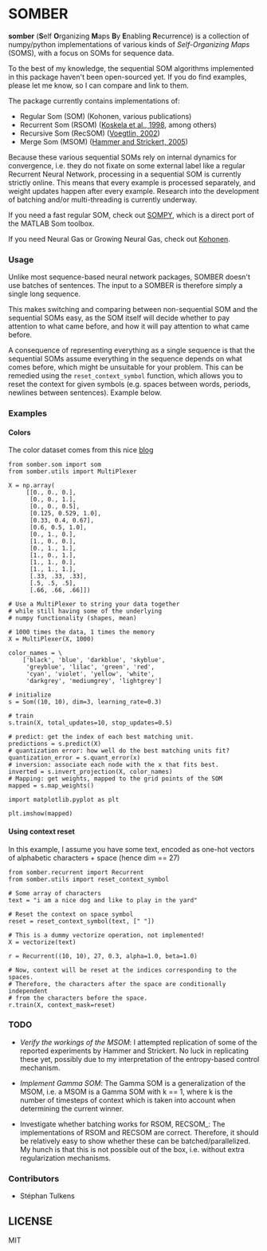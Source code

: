 # **SOMBER**

**somber** (**S**elf **O**rganizing **M**aps **B**y **E**nabling **R**ecurrence) is a collection of numpy/python implementations of various kinds of _Self-Organizing Maps_ (SOMS), with a focus on SOMs for sequence data.

To the best of my knowledge, the sequential SOM algorithms implemented in this package haven't been open-sourced yet. If you do find examples, please let me know, so I can compare and link to them.

The package currently contains implementations of:

  * Regular Som (SOM) (Kohonen, various publications)
  * Recurrent Som (RSOM) ([Koskela et al., 1998](http://ieeexplore.ieee.org/document/725861/), among others)
  * Recursive Som (RecSOM) ([Voegtlin, 2002](http://www.sciencedirect.com/science/article/pii/S0893608002000722))
  * Merge Som (MSOM) ([Hammer and Strickert, 2005](http://www.sciencedirect.com/science/article/pii/S0925231204005107))

Because these various sequential SOMs rely on internal dynamics for convergence, i.e. they do not fixate on some external label like a regular Recurrent Neural Network, processing in a sequential SOM is currently strictly online. This means that every example is processed separately, and weight updates happen after every example. Research into the development of batching and/or multi-threading is currently underway.

If you need a fast regular SOM, check out [SOMPY](https://github.com/sevamoo/SOMPY), which is a direct port of the MATLAB Som toolbox.

If you need Neural Gas or Growing Neural Gas, check out [Kohonen](https://github.com/lmjohns3/kohonen).

### Usage

Unlike most sequence-based neural network packages, SOMBER doesn't use batches of sentences. The input to a SOMBER is therefore simply a single long sequence.

This makes switching and comparing between non-sequential SOM and the sequential SOMs easy, as the SOM itself will decide whether to pay attention to what came before, and how it will pay attention to what came before.

A consequence of representing everything as a single sequence is that the sequential SOMs assume everything in the sequence depends on what comes before, which might be unsuitable for your problem. This can be remedied using the `reset_context_symbol` function, which allows you to reset the context for given symbols (e.g. spaces between words, periods, newlines between sentences). Example below.

### Examples

#### Colors

The color dataset comes from this nice [blog]( https://codesachin.wordpress.com/2015/11/28/self-organizing-maps-with-googles-tensorflow/
)

```python3
from somber.som import som
from somber.utils import MultiPlexer

X = np.array(
     [[0., 0., 0.],
      [0., 0., 1.],
      [0., 0., 0.5],
      [0.125, 0.529, 1.0],
      [0.33, 0.4, 0.67],
      [0.6, 0.5, 1.0],
      [0., 1., 0.],
      [1., 0., 0.],
      [0., 1., 1.],
      [1., 0., 1.],
      [1., 1., 0.],
      [1., 1., 1.],
      [.33, .33, .33],
      [.5, .5, .5],
      [.66, .66, .66]])

# Use a MultiPlexer to string your data together
# while still having some of the underlying
# numpy functionality (shapes, mean)

# 1000 times the data, 1 times the memory
X = MultiPlexer(X, 1000)

color_names = \
    ['black', 'blue', 'darkblue', 'skyblue',
     'greyblue', 'lilac', 'green', 'red',
     'cyan', 'violet', 'yellow', 'white',
     'darkgrey', 'mediumgrey', 'lightgrey']

# initialize
s = Som((10, 10), dim=3, learning_rate=0.3)

# train
s.train(X, total_updates=10, stop_updates=0.5)

# predict: get the index of each best matching unit.
predictions = s.predict(X)
# quantization error: how well do the best matching units fit?
quantization_error = s.quant_error(x)
# inversion: associate each node with the x that fits best.
inverted = s.invert_projection(X, color_names)
# Mapping: get weights, mapped to the grid points of the SOM
mapped = s.map_weights()

import matplotlib.pyplot as plt

plt.imshow(mapped)

```

#### Using context reset

In this example, I assume you have some text, encoded as one-hot vectors
of alphabetic characters + space (hence dim == 27)

```python3
from somber.recurrent import Recurrent
from somber.utils import reset_context_symbol

# Some array of characters
text = "i am a nice dog and like to play in the yard"

# Reset the context on space symbol
reset = reset_context_symbol(text, [" "])

# This is a dummy vectorize operation, not implemented!
X = vectorize(text)

r = Recurrent((10, 10), 27, 0.3, alpha=1.0, beta=1.0)

# Now, context will be reset at the indices corresponding to the spaces.
# Therefore, the characters after the space are conditionally independent
# from the characters before the space.
r.train(X, context_mask=reset)

```

### TODO

* _Verify the workings of the MSOM_: I attempted replication of some of the reported experiments by Hammer and Strickert. No luck in replicating these yet, possibly due to my interpretation of the entropy-based control mechanism.

* _Implement Gamma SOM_: The Gamma SOM is a generalization of the MSOM, i.e. a MSOM is a Gamma SOM with k == 1, where k is the number of timesteps of context which is taken into account when determining the current winner.

* Investigate whether batching works for RSOM, RECSOM_: The implementations of RSOM and RECSOM are correct. Therefore, it should be relatively easy to show whether these can be batched/parallelized. My hunch is that this is not possible out of the box, i.e. without extra regularization mechanisms.

### Contributors

* Stéphan Tulkens

## LICENSE

MIT
